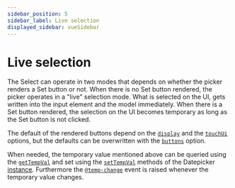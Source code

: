 ```yaml
---
sidebar_position: 5
sidebar_label: Live selection
displayed_sidebar: vueSidebar
---
```


# Live selection

The Select can operate in two modes that depends on whether the picker renders a Set button or not. When there is no Set button rendered, the picker operates in a "live" selection mode. What is selected on the UI, gets written into the input element and the model immediately. When there is a Set button rendered, the selection on the UI becomes temporary as long as the Set button is not clicked.

The default of the rendered buttons depend on the [`display`](./api#opt-display) and the [`touchUi`](./api#opt-touchUI) options, but the defaults can be overwritten with the [`buttons`](./api#opt-buttons) option.

When needed, the temporary value mentioned above can be queried using the [`getTempVal`](./api#methods-getTempVal) and set using the [`setTempVal`](./api#methods-setTempVal) methods of the Datepicker [instance](../core-concepts/instance). Furthermore the [`@temp-change`](./api#event-onTempChange) event is raised whenever the temporary value changes.

